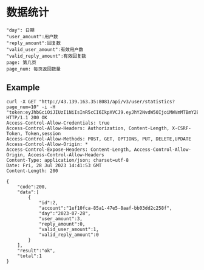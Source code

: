 # 数据统计


    "day": 日期
    "user_amount":用户数
    "reply_amount":回复数
    "valid_user_amount":有效用户数
    "valid_reply_amount":有效回复数
    page: 第几页
    page_num: 每页返回数量


## Example 

    curl -X GET "http://43.139.163.35:8081/api/v3/user/statistics?page_num=10" -i -H "token:eyJhbGciOiJIUzI1NiIsInR5cCI6IkpXVCJ9.eyJhY2NvdW50IjoiMWVmMTBmY2EtODVhMS00N2U1LThhYWYtYmIwM2RkMmMyNThmIiwiY3JlYXRlX3RpbWUiOjE2OTA1NDc0MzR9.ZAH3KWXaUnYUeauFAIhf2DnH0AzcDRr3klriG2rsf4k"
    HTTP/1.1 200 OK
    Access-Control-Allow-Credentials: true
    Access-Control-Allow-Headers: Authorization, Content-Length, X-CSRF-Token, Token,session
    Access-Control-Allow-Methods: POST, GET, OPTIONS, PUT, DELETE,UPDATE
    Access-Control-Allow-Origin: *
    Access-Control-Expose-Headers: Content-Length, Access-Control-Allow-Origin, Access-Control-Allow-Headers
    Content-Type: application/json; charset=utf-8
    Date: Fri, 28 Jul 2023 14:41:53 GMT
    Content-Length: 200

    {
        "code":200,
        "data":[
            {
                "id":2,
                "account":"1ef10fca-85a1-47e5-8aaf-bb03dd2c258f",
                "day":"2023-07-28",
                "user_amount":3,
                "reply_amount":0,
                "valid_user_amount":1,
                "valid_reply_amount":0
            }
        ],
        "result":"ok",
        "total":1
    }